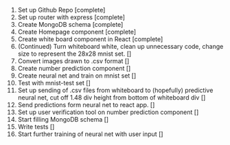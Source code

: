 1. Set up Github Repo [complete]
2. Set up router with express [complete]
3. Create MongoDB schema [complete]
4. Create Homepage component [complete]
5. Create white board component in React [complete]
5. (Continued) Turn whiteboard white, clean up unnecessary code, change size to represent the 28x28 mnist set. []
6. Convert images drawn to .csv format []
7. Create number prediction component []
8. Create neural net and train on mnist set []
9. Test with mnist-test set []
10. Set up sending of .csv files from whiteboard to (hopefully) predictive neural net, cut off 1.48 div height from bottom of whiteboard div []
11. Send predictions form neural net to react app. []
12. Set up user verification tool on number prediction component []
13. Start filling MongoDB schema []
14. Write tests []
15. Start further training of neural net with user input []
